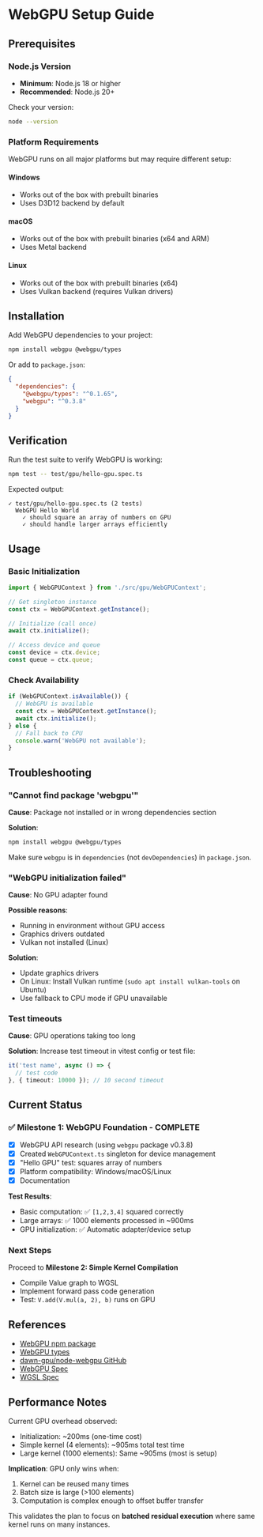 # WebGPU Setup Guide

## Prerequisites

### Node.js Version
- **Minimum**: Node.js 18 or higher
- **Recommended**: Node.js 20+

Check your version:
```bash
node --version
```

### Platform Requirements

WebGPU runs on all major platforms but may require different setup:

#### Windows
- Works out of the box with prebuilt binaries
- Uses D3D12 backend by default

#### macOS
- Works out of the box with prebuilt binaries (x64 and ARM)
- Uses Metal backend

#### Linux
- Works out of the box with prebuilt binaries (x64)
- Uses Vulkan backend (requires Vulkan drivers)

## Installation

Add WebGPU dependencies to your project:

```bash
npm install webgpu @webgpu/types
```

Or add to `package.json`:

```json
{
  "dependencies": {
    "@webgpu/types": "^0.1.65",
    "webgpu": "^0.3.8"
  }
}
```

## Verification

Run the test suite to verify WebGPU is working:

```bash
npm test -- test/gpu/hello-gpu.spec.ts
```

Expected output:
```
✓ test/gpu/hello-gpu.spec.ts (2 tests)
  WebGPU Hello World
    ✓ should square an array of numbers on GPU
    ✓ should handle larger arrays efficiently
```

## Usage

### Basic Initialization

```typescript
import { WebGPUContext } from './src/gpu/WebGPUContext';

// Get singleton instance
const ctx = WebGPUContext.getInstance();

// Initialize (call once)
await ctx.initialize();

// Access device and queue
const device = ctx.device;
const queue = ctx.queue;
```

### Check Availability

```typescript
if (WebGPUContext.isAvailable()) {
  // WebGPU is available
  const ctx = WebGPUContext.getInstance();
  await ctx.initialize();
} else {
  // Fall back to CPU
  console.warn('WebGPU not available');
}
```

## Troubleshooting

### "Cannot find package 'webgpu'"

**Cause**: Package not installed or in wrong dependencies section

**Solution**:
```bash
npm install webgpu @webgpu/types
```

Make sure `webgpu` is in `dependencies` (not `devDependencies`) in `package.json`.

### "WebGPU initialization failed"

**Cause**: No GPU adapter found

**Possible reasons**:
- Running in environment without GPU access
- Graphics drivers outdated
- Vulkan not installed (Linux)

**Solution**:
- Update graphics drivers
- On Linux: Install Vulkan runtime (`sudo apt install vulkan-tools` on Ubuntu)
- Use fallback to CPU mode if GPU unavailable

### Test timeouts

**Cause**: GPU operations taking too long

**Solution**: Increase test timeout in vitest config or test file:
```typescript
it('test name', async () => {
  // test code
}, { timeout: 10000 }); // 10 second timeout
```

## Current Status

### ✅ Milestone 1: WebGPU Foundation - COMPLETE

- [x] WebGPU API research (using `webgpu` package v0.3.8)
- [x] Created `WebGPUContext.ts` singleton for device management
- [x] "Hello GPU" test: squares array of numbers
- [x] Platform compatibility: Windows/macOS/Linux
- [x] Documentation

**Test Results**:
- Basic computation: ✅ `[1,2,3,4]` squared correctly
- Large arrays: ✅ 1000 elements processed in ~900ms
- GPU initialization: ✅ Automatic adapter/device setup

### Next Steps

Proceed to **Milestone 2: Simple Kernel Compilation**
- Compile Value graph to WGSL
- Implement forward pass code generation
- Test: `V.add(V.mul(a, 2), b)` runs on GPU

## References

- [WebGPU npm package](https://www.npmjs.com/package/webgpu)
- [WebGPU types](https://www.npmjs.com/package/@webgpu/types)
- [dawn-gpu/node-webgpu GitHub](https://github.com/dawn-gpu/node-webgpu)
- [WebGPU Spec](https://www.w3.org/TR/webgpu/)
- [WGSL Spec](https://www.w3.org/TR/WGSL/)

## Performance Notes

Current GPU overhead observed:
- Initialization: ~200ms (one-time cost)
- Simple kernel (4 elements): ~905ms total test time
- Large kernel (1000 elements): Same ~905ms (most is setup)

**Implication**: GPU only wins when:
1. Kernel can be reused many times
2. Batch size is large (>100 elements)
3. Computation is complex enough to offset buffer transfer

This validates the plan to focus on **batched residual execution** where same kernel runs on many instances.
